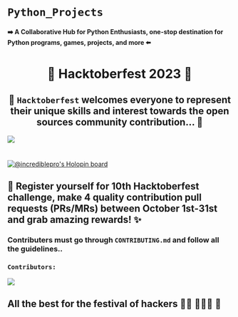 # `Python_Projects`
#### ➡️ A Collaborative Hub for Python Enthusiasts, one-stop destination for Python programs, games, projects, and more ⬅️
<h1 align=center> 🎃 Hacktoberfest 2023 🎃 </h1>

## <center> 🎊 `Hacktoberfest` welcomes everyone to represent their unique skills and interest towards the open sources community contribution... 🎊 </center>

<img align="center" src="https://hacktoberfest.com/_next/static/media/opengraph.e5fafe07.png"/>

#

[![@incrediblepro's Holopin board](https://holopin.me/incrediblepro)](https://holopin.io/@incrediblepro)
 
## 📢 Register yourself for 10th Hacktoberfest challenge, make 4 quality contribution pull requests (PRs/MRs) between October 1st-31st and grab amazing rewards! ✨

### Contributers must go through `CONTRIBUTING.md` and follow all the guidelines..

### `Contributors:` 

<a href="https://github.com/MrB141107/Python_Projects/graphs/contributors">
  <img src="https://contrib.rocks/image?repo=MrB141107/Python_Projects" />
</a>

## All the best for the festival of hackers 👍🏻 👨🏻‍💻 🎃
